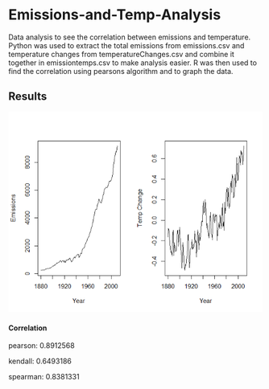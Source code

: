 # Emissions-and-Temp-Analysis
Data analysis to see the correlation between emissions and temperature. Python was used to extract the total emissions from emissions.csv and temperature changes from temperatureChanges.csv and combine it together in emissiontemps.csv to make analysis easier. R was then used to find the correlation using pearsons algorithm and to graph the data.

## Results
![](images/Emissions%20and%20Temperature.png)
#### Correlation
pearson: 0.8912568

kendall: 0.6493186

spearman: 0.8381331

